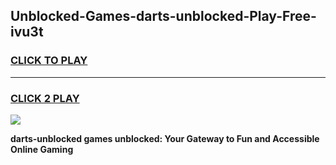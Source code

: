 
## Unblocked-Games-darts-unblocked-Play-Free-ivu3t
<h3>
<a href="https://premium76.site?title=darts-unblocked&ref=20M">CLICK TO PLAY</a></h3>
<hr>

<h3>
<a href="https://premium76.site?title=darts-unblocked&ref=20M">CLICK 2 PLAY</a>
  
</h3>

<a href="https://premium76.site?title=darts-unblocked&ref=19M"><img src="https://clearcache.store/games.png"></a>


**darts-unblocked games unblocked: Your Gateway to Fun and Accessible Online Gaming**
